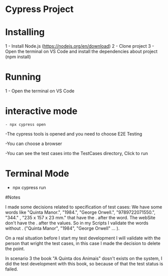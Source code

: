 # Cypress Project

# Installing

1 - Install Node.js (https://nodejs.org/en/download)
2 - Clone project
3 - Open the terminal on VS Code and install the dependencies about project (npm install)


# Running

1 - Open the terminal on VS Code 
# interactive mode
    - npx cypress open 

-The cypress tools is opened and you need to choose E2E Testing

-You can choose a browser

-You can see the test cases into the TestCases directory, Click to run

    
# Terminal Mode
- npx cypress run



#Notes

I made some decisions related to specification of test cases:
We have some words like "Quinta Manor.",  "1984.", "George Orwell.",  "9789722071550.", "344." , "235 x 157 x 23 mm." that have the . after the word. The webSite don't have the . after the values. So in my Scripts I validate the words without . ("Quinta Manor",  "1984", "George Orwell" ... ).

On a real situation before I start my test development I will validate with the person that wright the test cases, in this case I made the decision to delete the point.

In scenario 3 the book "A Quinta dos Animais" dosn't exists on the system, I did the test development with this book, so because of that the test status is failed.  

